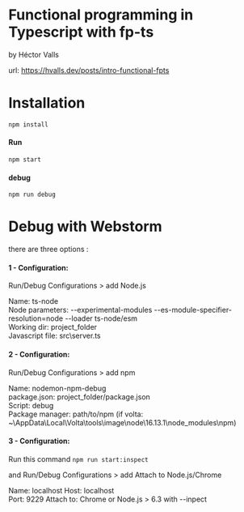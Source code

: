 # Functional programming in Typescript with fp-ts

by Héctor Valls

url: https://hvalls.dev/posts/intro-functional-fpts

# Installation

``
npm install
``

#### Run

``
npm start
``

#### debug

``
npm run debug
``

# Debug with Webstorm

there are three options :

#### 1 - Configuration:

Run/Debug Configurations > add Node.js

Name: ts-node<br>
Node parameters: --experimental-modules --es-module-specifier-resolution=node --loader ts-node/esm<br>
Working dir: project_folder<br>
Javascript file: src\server.ts<br>

#### 2 - Configuration:

Run/Debug Configurations > add npm

Name: nodemon-npm-debug<br>
package.json: project_folder/package.json<br>
Script: debug<br>
Package manager: path/to/npm (if volta: ~\AppData\Local\Volta\tools\image\node\16.13.1\node_modules\npm)

#### 3 - Configuration:

Run this command
``
npm run start:inspect
``

and Run/Debug Configurations > add Attach to Node.js/Chrome

Name: localhost
Host: localhost<br>
Port: 9229
Attach to: Chrome or Node.js > 6.3 with --inpect
